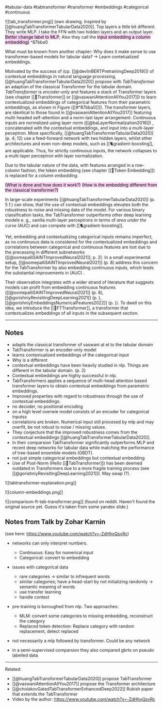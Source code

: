 #tabular-data #tabtransformer #transformer #embeddings #categorical #continuous 


![[tab_transformer.png]]
(own drawing. Inspired by [[@huangTabTransformerTabularData2020]]. Top layers a little bit different. They write MLP. I take the FFN with two hidden layers and an output layer. <mark style="background: #FFB8EBA6;">Better change label to MLP</mark>; Also they call the <mark style="background: #FFB8EBA6;">input embedding a column embedding)</mark> ^87bba0


What must be known from another chapter: Why does it make sense to use transformer-based models for tabular data? -> Learn contetualized embeddings.

Motivated by the success of (cp. [[@devlinBERTPretrainingDeep2019]]) of contextual embeddings in natural language processing, [[@huangTabTransformerTabularData2020]]  propose with *TabTransformer* an adaption of the classical Transformer for the tabular domain. *TabTransformer* is *encoder-only* and features a stack of Transformer layers (see chapter [[🤖Transformer]] or [[@vaswaniAttentionAllYou2017]]) to learn contextualized embeddings of categorical features from their parametric embeddings, as shown in Figure ([[#^87bba0]]]).  The transformer layers, are identical to those found in [[@vaswaniAttentionAllYou2017]] featuring multi-headed self-attention and a norm-last layer arrangement. Continuous inputs are normalized using layer norm ([[@baLayerNormalization2016]]) , concatenated with the contextual embeddings, and input into a multi-layer peceptron. More specifically, [[@huangTabTransformerTabularData2020]] (p. 4; 12) use a feed-forward network with two hidden layers, whilst other architectures and even non-deep models, such as [[🐈gradient-boosting]], are applicable. Thus, for strictly continuous inputs, the network collapses to a multi-layer perceptron with layer normalization.

Due to the tabular nature of the data, with features arranged in a row-column fashion, the token embedding (see chapter [[🛌Token Embedding]]) is replaced for a *column embedding*. 

<mark style="background: #FFB8EBA6;">(What is done and how does it work?)</mark>
<mark style="background: #FFB8EBA6;">(How is the embedding different from the classical transformer?)</mark>

In large-scale experiments [[@huangTabTransformerTabularData2020]]  (p. 5 f.) can show, that the use of contextual embeddings elevates both the robustness to noise and missing data of the model. For various binary classification tasks, the TabTransformer outperforms other deep learning models e. g., vanilla multi-layer perceptrons in terms of *area under the curve* (AUC) and can compete with [[🐈gradient-boosting]].  

Yet, embedding and contextualizing categorical inputs remains imperfect, as no continuous data is considered for the contextualized embeddings and correlations between categorical and continuous features are lost due to the precessing in different subnetworks ([[@somepalliSAINTImprovedNeural2021]]; p. 2).
In a small experimental setup, [[@somepalliSAINTImprovedNeural2021]] (p. 8) address this concern for the TabTransformer by also embedding continuous inputs, which leads the substantial improvements in (AUC) . 

Their observation integrates with a wider strand of literature that suggests models can profit from embedding continuous features ([[@somepalliSAINTImprovedNeural2021]] (p. 8), [[@gorishniyRevisitingDeepLearning2021]] (p. ), [[@gorishniyEmbeddingsNumericalFeatures2022]] (p. )). To dwell on this idea, we introduce the [[🤖FTTransformer]], a transformer that contextualizes embeddings of all inputs  in the subsequent section.

---

## Notes
- adapts the classical transformer of vaswani at el to the tabular domain
- TabTransformer is an encoder-only model
- learns contextualized embeddings of the categorical input
- Why is a different 
- contextual embeddings have been heavily studied in nlp. Things are different in the tabular domain. (p. 2)
- Contextual embeddings  are highly successful in nlp.
- TabTransformers applies a sequence of multi-head attention based transformer layers to obtain contextual embeddings from parametric embeddings.
- Improved properties with regard to robustness through the use of contextual embeddings.
- no decoder, no positional encoding
- on a high level overwie model consists of an encoder for categorical inputss
- correlations are broken. Numerical input still procesed by mlp and may overfit, be not robust to noise / missing values.
- They conjecture that the improved robustness comes from the contextual embeddings [[@huangTabTransformerTabularData2020]].
- In their comparsion TabTransformer significantly outperforms MLP and recent deep networks for tabular data while matching the performance of tree-based ensemble models (GBDT).
- not just simple categorical embeddings but contextual embedding
- Use of Post-Norm (Hello [[🤖TabTransformer]]) has been deemed outdated in Transformers due to a more fragile training process (see [[@gorishniyRevisitingDeepLearning2021]]). May swap (?).



![[tabtransformer-explanation.png]]

![[column-embeddings.png]]

![[comparison-ft-tab-transformer.png]]
(found on reddit. Haven't found the original source yet. Guess it's taken from some yandex slide.)

## Notes from Talk by Zohar Karnin
(see here: https://www.youtube.com/watch?v=-ZdHhyQsvRc)

- networks can only interpret numbers.
	- Continuous: Easy for numerical input
	- Categorical: convert to embedding

- issues with categorical data
	- rare categories -> similar to infrequent words
	- similar categories; have a head-start by not initializing randomly -> semantic meaning of words
	- use transfer learning 
	- handle context

- pre-training is boroughed from nlp. Two approaches:
	- MLM: convert some categories to missing embedding, reconstruct the category
	- Replaced token detection: Replace category with random replacement, detect replaced
- not necessarily a mlp followed by transformer. Could be any network
- in a semi-supervised comparsion they also compared gbrts on pseudo labelled data



---
Related:
- [[@huangTabTransformerTabularData2020]] propose TabTransformer
- [[@vaswaniAttentionAllYou2017]] propose the Transformer architecture
- [[@cholakovGatedTabTransformerEnhancedDeep2022]] Rubish paper that extends the TabTransformer
- Video by the author: https://www.youtube.com/watch?v=-ZdHhyQsvRc
